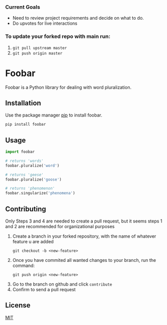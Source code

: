 ###  Current Goals
- Need to review project requirements and decide on what to do.
- Do upvotes for live interactions

### To update your forked repo with main run:
1. `git pull upstream master`
2. `git push origin master`

# Foobar

Foobar is a Python library for dealing with word pluralization.

## Installation

Use the package manager [pip](https://pip.pypa.io/en/stable/) to install foobar.

```bash
pip install foobar
```

## Usage

```python
import foobar

# returns 'words'
foobar.pluralize('word')

# returns 'geese'
foobar.pluralize('goose')

# returns 'phenomenon'
foobar.singularize('phenomena')
```

## Contributing
Only Steps 3 and 4 are needed to create a pull request, but it seems steps 1 and 2 are recommended for organizational purposes
1. Create a branch in your forked repository, with the name of whatever feature u are added 
   ```
   git checkout -b <new-feature>
   ```
2. Once you have commited all wanted changes to your <new-feature> branch, run the command:
   ```
   git push origin <new-feature>
   ```
3. Go to the branch on github and click `contribute`
4. Confirm to send a pull request

## License
[MIT](https://choosealicense.com/licenses/mit/)